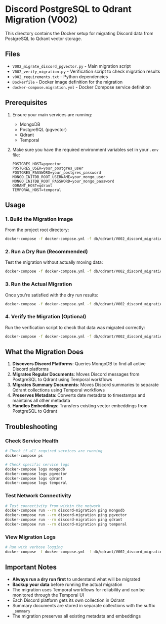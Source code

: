 # Discord PostgreSQL to Qdrant Migration (V002)

This directory contains the Docker setup for migrating Discord data from PostgreSQL to Qdrant vector storage.

## Files

- `V002_migrate_discord_pgvector.py` - Main migration script
- `V002_verify_migration.py` - Verification script to check migration results
- `v002_requirements.txt` - Python dependencies
- `Dockerfile` - Docker image definition for the migration
- `docker-compose.migration.yml` - Docker Compose service definition

## Prerequisites

1. Ensure your main services are running:
   - MongoDB
   - PostgreSQL (pgvector)
   - Qdrant
   - Temporal

2. Make sure you have the required environment variables set in your `.env` file:
   ```env
   POSTGRES_HOST=pgvector
   POSTGRES_USER=your_postgres_user
   POSTGRES_PASSWORD=your_postgres_password
   MONGO_INITDB_ROOT_USERNAME=your_mongo_user
   MONGO_INITDB_ROOT_PASSWORD=your_mongo_password
   QDRANT_HOST=qdrant
   TEMPORAL_HOST=temporal
   ```

## Usage

### 1. Build the Migration Image

From the project root directory:

```bash
docker-compose -f docker-compose.yml -f db/qdrant/V002_discord_migration/docker-compose.migration.yml build discord-migration
```

### 2. Run a Dry Run (Recommended)

Test the migration without actually moving data:

```bash
docker-compose -f docker-compose.yml -f db/qdrant/V002_discord_migration/docker-compose.migration.yml run --rm discord-migration --dry-run
```

### 3. Run the Actual Migration

Once you're satisfied with the dry run results:

```bash
docker-compose -f docker-compose.yml -f db/qdrant/V002_discord_migration/docker-compose.migration.yml run --rm discord-migration
```

### 4. Verify the Migration (Optional)

Run the verification script to check that data was migrated correctly:

```bash
docker-compose -f docker-compose.yml -f db/qdrant/V002_discord_migration/docker-compose.migration.yml run --rm discord-migration python V002_verify_migration.py
```

## What the Migration Does

1. **Discovers Discord Platforms**: Queries MongoDB to find all active Discord platforms
2. **Migrates Regular Documents**: Moves Discord messages from PostgreSQL to Qdrant using Temporal workflows
3. **Migrates Summary Documents**: Moves Discord summaries to separate Qdrant collections using Temporal workflows
4. **Preserves Metadata**: Converts date metadata to timestamps and maintains all other metadata
5. **Handles Embeddings**: Transfers existing vector embeddings from PostgreSQL to Qdrant

## Troubleshooting

### Check Service Health

```bash
# Check if all required services are running
docker-compose ps

# Check specific service logs
docker-compose logs mongodb
docker-compose logs pgvector
docker-compose logs qdrant
docker-compose logs temporal
```

### Test Network Connectivity

```bash
# Test connectivity from within the network
docker-compose run --rm discord-migration ping mongodb
docker-compose run --rm discord-migration ping pgvector
docker-compose run --rm discord-migration ping qdrant
docker-compose run --rm discord-migration ping temporal
```

### View Migration Logs

```bash
# Run with verbose logging
docker-compose -f docker-compose.yml -f db/qdrant/V002_discord_migration/docker-compose.migration.yml run --rm discord-migration --dry-run 2>&1 | tee migration.log
```

## Important Notes

- **Always run a dry run first** to understand what will be migrated
- **Backup your data** before running the actual migration
- The migration uses Temporal workflows for reliability and can be monitored through the Temporal UI
- Each Discord platform gets its own collection in Qdrant
- Summary documents are stored in separate collections with the suffix `_summary`
- The migration preserves all existing metadata and embeddings 